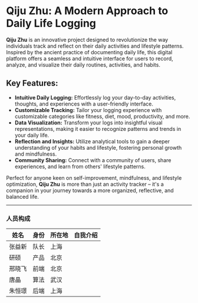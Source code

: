 # Qiju Zhu: A Modern Approach to Daily Life Logging

**Qiju Zhu** is an innovative project designed to revolutionize the way individuals track and reflect on their daily activities and lifestyle patterns. Inspired by the ancient practice of documenting daily life, this digital platform offers a seamless and intuitive interface for users to record, analyze, and visualize their daily routines, activities, and habits.

## Key Features:

- **Intuitive Daily Logging:** Effortlessly log your day-to-day activities, thoughts, and experiences with a user-friendly interface.
- **Customizable Tracking:** Tailor your logging experience with customizable categories like fitness, diet, mood, productivity, and more.
- **Data Visualization:** Transform your logs into insightful visual representations, making it easier to recognize patterns and trends in your daily life.
- **Reflection and Insights:** Utilize analytical tools to gain a deeper understanding of your habits and lifestyle, fostering personal growth and mindfulness.
- **Community Sharing:** Connect with a community of users, share experiences, and learn from others' lifestyle patterns.

Perfect for anyone keen on self-improvement, mindfulness, and lifestyle optimization, **Qiju Zhu** is more than just an activity tracker – it's a companion in your journey towards a more organized, reflective, and balanced life.

---
### 人员构成
| 姓名   | 身份 | 所在地 | 自我介绍 |
| ------ | ---- | ------ | -------- |
| 张益新 | 队长 | 上海   |          |
| 研硕   | 产品 | 北京   |          |
| 邢晓飞 | 前端 | 北京   |          |
| 唐晶   | 算法 | 武汉   |          |
| 朱恒璟 | 后端 | 上海   |          |
